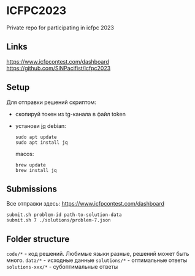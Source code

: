 # ICFPC2023

Private repo for participating in icfpc 2023

## Links

https://www.icfpcontest.com/dashboard
https://github.com/SlNPacifist/icfpc2023

## Setup

Для отправки решений скриптом:
* скопируй токен из tg-канала в файл token
* установи [jq](https://jqlang.github.io/jq/)
  debian:
  ```
  sudo apt update
  sudo apt install jq
  ```

  macos:
  ```
  brew update
  brew install jq
  ```

## Submissions

Все отправки здесь: https://www.icfpcontest.com/dashboard

```
submit.sh problem-id path-to-solution-data
submit.sh 7 ./solutions/problem-7.json
```

## Folder structure

`code/*` - код решений. Любимые языки разные, решений может быть много.
`data/*` - исходные данные
`solutions/*` - оптимальные ответы
`solutions-xxx/*` - субоптимальные ответы
